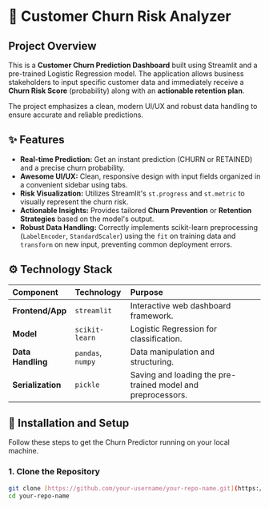 # 🔮 Customer Churn Risk Analyzer

## Project Overview

This is a **Customer Churn Prediction Dashboard** built using Streamlit and a pre-trained Logistic Regression model. The application allows business stakeholders to input specific customer data and immediately receive a **Churn Risk Score** (probability) along with an **actionable retention plan**.

The project emphasizes a clean, modern UI/UX and robust data handling to ensure accurate and reliable predictions.

## ✨ Features

* **Real-time Prediction:** Get an instant prediction (CHURN or RETAINED) and a precise churn probability.
* **Awesome UI/UX:** Clean, responsive design with input fields organized in a convenient sidebar using tabs.
* **Risk Visualization:** Utilizes Streamlit's `st.progress` and `st.metric` to visually represent the churn risk.
* **Actionable Insights:** Provides tailored **Churn Prevention** or **Retention Strategies** based on the model's output.
* **Robust Data Handling:** Correctly implements scikit-learn preprocessing (`LabelEncoder`, `StandardScaler`) using the `fit` on training data and `transform` on new input, preventing common deployment errors.

## ⚙️ Technology Stack

| Component | Technology | Purpose |
| :--- | :--- | :--- |
| **Frontend/App** | `streamlit` | Interactive web dashboard framework. |
| **Model** | `scikit-learn` | Logistic Regression for classification. |
| **Data Handling** | `pandas`, `numpy` | Data manipulation and structuring. |
| **Serialization** | `pickle` | Saving and loading the pre-trained model and preprocessors. |

## 🚀 Installation and Setup

Follow these steps to get the Churn Predictor running on your local machine.

### 1. Clone the Repository

```bash
git clone [https://github.com/your-username/your-repo-name.git](https://github.com/your-username/your-repo-name.git)
cd your-repo-name
